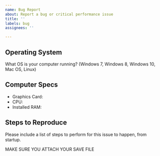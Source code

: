 ```yaml
---
name: Bug Report
about: Report a bug or critical performance issue
title: ''
labels: bug
assignees: ''

---
```


## Operating System
What OS is your computer running? (Windows 7, Windows 8, Windows 10, Mac OS, Linux)

## Computer Specs

- Graphics Card: 
- CPU: 
- Installed RAM: 

## Steps to Reproduce
Please include a list of steps to perform for this issue to happen, from startup.

MAKE SURE YOU ATTACH YOUR SAVE FILE
